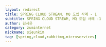 ```yaml
---
layout: redirect
title: SPRING CLOUD STREAM, MQ 도입 사례 - 1
subtitle: SPRING CLOUD STREAM, MQ 도입 사례 -1
author: 김시은
category: zuminternet
nickname: sieunkim
tag: [spring,cloud,rabbitmq,microservices]
---
```


<script>
    location.href='https://zuminternet.github.io/spring_cloud_stream_rabbitmq_01/';
</script>

